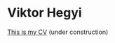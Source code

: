 # Viktor Hegyi

[This is my CV](https://github.com/greenfox-academy/eagles-syllabus) (under construction)
